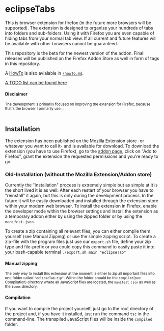 # eclipseTabs

This is browser extension for firefox (in the future more browsers will be supported).
The extension is designed to organize your hundreds of tabs into folders and sub-folders. Using it with Firefox you are even capable of hiding tabs from your normal tab view. If all current and future features will be available with other browsers cannot be guaranteed.

This repository is the beta for the newest version of the addon. Final releases will be published on the Firefox Addon Store as well in form of tags in this repository.
<br/>

A [HowTo](/howTo.md) is also avialable in [`/howTo.md`](/howTo.md).

[A TODO list can be found here](./TODOs.md)

#### Disclaimer

<small> The development is primarily focused on improving the extension for Firefox, because that's the browser I primarily use...</small>
<br/>
<br/>

## Installation

The extension has been published on the Mozilla Extension store -or whatever you want to call it- and is available for download. To download the extension (you have to use Firefox), go to the [addon page](https://addons.mozilla.org/firefox/addon/eclipsetabs), click on "Add to Firefox", grant the extension the requested permissions and you're ready to go.

### Old-Installation (without the Mozilla Extension/Addon store)

Currently the "installation" process is extremely simple but as simple at it is the short lived it is as well. After each restart of your browser you have to "reinstall" it again, but this is only during the development process. In the future it will be easily downloaded and installed through the extension store within your modern web browser. To install the extension in Firefox, enable the developer mode within the browser settings and install the extension as a temporary addon either by using the zipped folder or by using the `manifest.json`.

To create a zip containing all relevant files, you can either compile them yourself (see Manual Zipping) or use the simple zipping script. To create a zip-file with the program files just use our `export.sh` file, define your zip type and file-prefix or you could copy this command to easily paste it into your bash-capable terminal `./export.sh main "eclipseTab"`

#### Manual zipping

<small>The only way to install this extension at the moment is either to zip all important files into one folder called `"eclipseTab.zip"`. Within the folder should be the `compiled`(see Compilation) directory where all JavaScript files are located, the `manifest.json` as well as the `icons` directory. </small>

#### Compilation

If you want to compile the project yourself, just go to the root directory of the project and, if you have it installed, just run the command `tsc` in the command-line. The transpiled JavaScript files will be inside the `compiled` folder.
